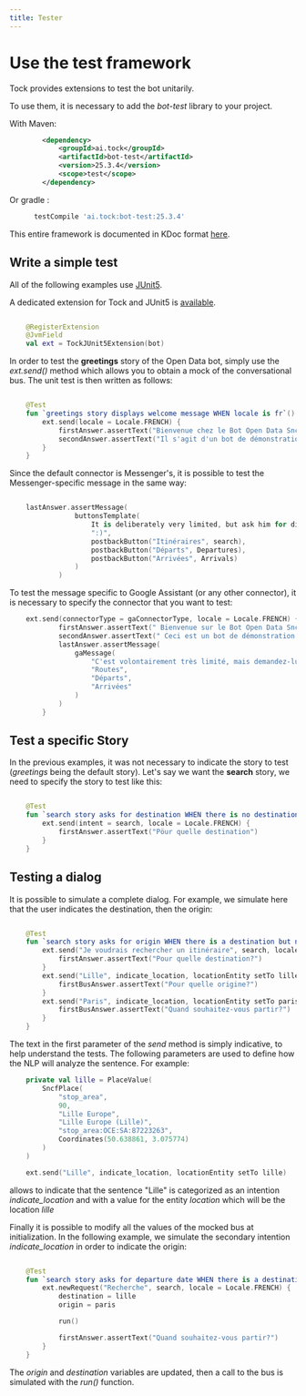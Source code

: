 ```yaml
---
title: Tester
---
```


# Use the test framework

Tock provides extensions to test the bot unitarily.

To use them, it is necessary to add the *bot-test* library to your project.

With Maven:

```xml
        <dependency>
            <groupId>ai.tock</groupId>
            <artifactId>bot-test</artifactId>
            <version>25.3.4</version>
            <scope>test</scope>
        </dependency>
```

Or gradle :

```groovy
      testCompile 'ai.tock:bot-test:25.3.4'
``` 

This entire framework is documented in KDoc format [here](https://doc.tock.ai/tock/dokka/tock/ai.tock.bot.test).

## Write a simple test

All of the following examples use [JUnit5](https://junit.org/junit5/).

A dedicated extension for Tock and JUnit5 is [available](https://doc.tock.ai/tock/dokka/tock/ai.tock.bot.test.junit/-tock-j-unit5-extension/index.html).

```kotlin

    @RegisterExtension
    @JvmField
    val ext = TockJUnit5Extension(bot)
```
In order to test the **greetings** story of the Open Data bot, simply use the *ext.send()* method
which allows you to obtain a mock of the conversational bus. The unit test is then written as follows:

```kotlin

    @Test
    fun `greetings story displays welcome message WHEN locale is fr`() {
        ext.send(locale = Locale.FRENCH) {
            firstAnswer.assertText("Bienvenue chez le Bot Open Data Sncf! :)")
            secondAnswer.assertText("Il s'agit d'un bot de démonstration du framework Tock : https://github.com/theopenconversationkit/tock")
        }
    }
```

Since the default connector is Messenger's, it is possible to test the Messenger-specific message in the same way:

```kotlin

    lastAnswer.assertMessage(
                buttonsTemplate(
                    It is deliberately very limited, but ask him for directions or departures from a station and see the result!
                    ":)",
                    postbackButton("Itinéraires", search),
                    postbackButton("Départs", Departures),
                    postbackButton("Arrivées", Arrivals)
                )
            )
```

To test the message specific to Google Assistant (or any other connector),
it is necessary to specify the connector that you want to test:

```kotlin
    ext.send(connectorType = gaConnectorType, locale = Locale.FRENCH) {
            firstAnswer.assertText(" Bienvenue sur le Bot Open Data Sncf !:)")
            secondAnswer.assertText(" Ceci est un bot de démonstration du framework Tock: https://github.com/theopenconversationkit/tock")
            lastAnswer.assertMessage(
                gaMessage(
                    "C'est volontairement très limité, mais demandez-lui un itinéraire ou des départs d'une gare et voyez le résultat ! :)",
                    "Routes",
                    "Départs",
                    "Arrivées"
                )
            )
        }
```

## Test a specific Story

In the previous examples, it was not necessary to indicate the story to test (*greetings* being the default story).
Let's say we want the **search** story, we need to specify the story to test like this:

```kotlin

    @Test
    fun `search story asks for destination WHEN there is no destination in context`() {
        ext.send(intent = search, locale = Locale.FRENCH) {
            firstAnswer.assertText("Pöur quelle destination")
        }
    }

```

## Testing a dialog

It is possible to simulate a complete dialog. For example, we simulate here that the user indicates the destination, then the origin:

```kotlin

    @Test
    fun `search story asks for origin WHEN there is a destination but no origin in context`() {
        ext.send("Je voudrais rechercher un itinéraire", search, locale = Locale.FRENCH) {
            firstAnswer.assertText("Pour quelle destination?")
        }
        ext.send("Lille", indicate_location, locationEntity setTo lille) {
            firstBusAnswer.assertText("Pour quelle origine?")
        }
        ext.send("Paris", indicate_location, locationEntity setTo paris) {
            firstBusAnswer.assertText("Quand souhaitez-vous partir?")
        }
    }
``` 

The text in the first parameter of the *send* method is simply indicative, to help understand the tests.
The following parameters are used to define how the NLP will analyze the sentence.
For example:

```kotlin
    private val lille = PlaceValue(
        SncfPlace(
            "stop_area",
            90,
            "Lille Europe",
            "Lille Europe (Lille)",
            "stop_area:OCE:SA:87223263",
            Coordinates(50.638861, 3.075774)
        )
    )

    ext.send("Lille", indicate_location, locationEntity setTo lille)
```

allows to indicate that the sentence "Lille" is categorized as an intention *indicate_location* and with a value
for the entity *location* which will be the location *lille*

Finally it is possible to modify all the values ​​of the mocked bus at initialization. In the following example, we simulate the secondary intention *indicate_location*
in order to indicate the origin:

```kotlin

    @Test
    fun `search story asks for departure date WHEN there is a destination and an origin but no departure date in context`() {
        ext.newRequest("Recherche", search, locale = Locale.FRENCH) {
            destination = lille
            origin = paris

            run()

            firstAnswer.assertText("Quand souhaitez-vous partir?")
        }
    }
```  
The *origin* and *destination* variables are updated, then a call to the bus is simulated with the *run()* function.

